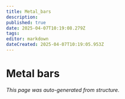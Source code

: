 ```yaml
---
title: Metal_bars
description: 
published: true
date: 2025-04-07T10:19:08.279Z
tags: 
editor: markdown
dateCreated: 2025-04-07T10:19:05.953Z
---
```


# Metal bars

*This page was auto-generated from structure.*